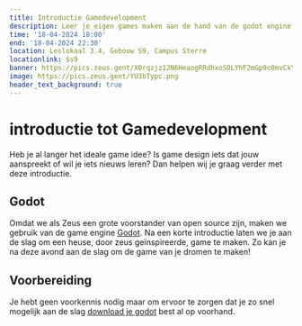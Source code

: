 ```yaml
---
title: Introductie Gamedevelopment
description: Leer je eigen games maken aan de hand van de godot engine!
time: '18-04-2024 18:00'
end: '18-04-2024 22:30'
location: Leslokaal 3.4, Gebouw S9, Campus Sterre
locationlink: $s9
banner: https://pics.zeus.gent/X0rqzjz12N6HeaogRRdhxoSOLYhF2mGp9c0mvCkY.jpg
image: https://pics.zeus.gent/YU3bTypc.png
header_text_background: true
---
```


# introductie tot Gamedevelopment

Heb je al langer het ideale game idee? Is game design iets dat jouw aanspreekt of wil je iets nieuws leren?
Dan helpen wij je graag verder met deze introductie.

## Godot

Omdat we als Zeus een grote voorstander van open source zijn, maken we gebruik van de game engine [Godot](https://godotengine.org/).
Na een korte introductie laten we je aan de slag om een heuse, door zeus geïnspireerde, game te maken.
Zo kan je na deze avond aan de slag om de game van je dromen te maken!

## Voorbereiding

Je hebt geen voorkennis nodig maar om ervoor te zorgen dat je zo snel mogelijk aan de slag [download je godot](https://godotengine.org/download) best al op voorhand.
